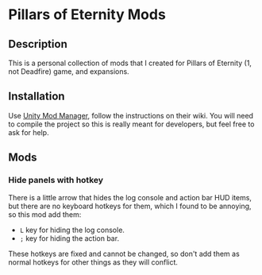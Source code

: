 ﻿# Pillars of Eternity Mods

## Description

This is a personal collection of mods that I created for Pillars of Eternity (1, not Deadfire) game, and expansions.

## Installation

Use [Unity Mod Manager](https://github.com/newman55/unity-mod-manager), follow the instructions on their wiki. You will need to compile the project
so this is really meant for developers, but feel free to ask for help.
 
## Mods

### Hide panels with hotkey

There is a little arrow that hides the log console and action bar HUD items, but 
there are no keyboard hotkeys for them, which I found to be annoying, so this mod add
them:
- `L` key for hiding the log console.
- `;` key for hiding the action bar.

These hotkeys are fixed and cannot be changed, so don't add them as normal hotkeys
for other things as they will conflict.
